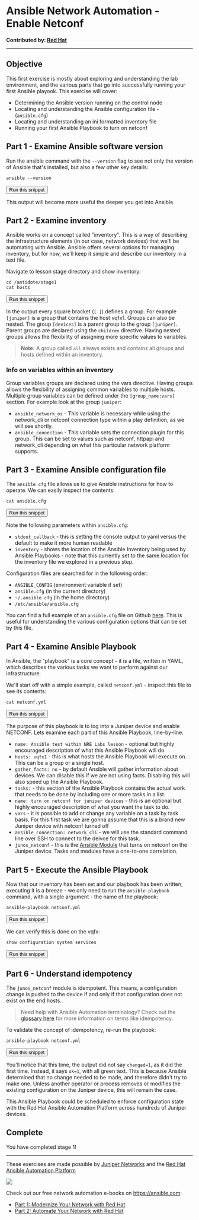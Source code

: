 # Ansible Network Automation - Enable Netconf

**Contributed by: [Red Hat](https://ansible.com)**

---

## Objective

This first exercise is mostly about exploring and understanding the lab environment, and the
various parts that go into successfully running your first Ansible playook. This exercise will cover:

- Determining the Ansible version running on the control node
- Locating and understanding the Ansible configuration file - (`ansible.cfg`)
- Locating and understanding an ini formatted inventory file
- Running your first Ansible Playbook to turn on netconf

## Part 1 - Examine Ansible software version

Run the ansible command with the `--version` flag to see not only the version of Ansible that's installed,
but also a few other key details:

```
ansible --version
```
<button type="button" class="btn btn-primary btn-sm" onclick="runSnippetInTab('ansible', this)">Run this snippet</button>

This output will become more useful the deeper you get into Ansible.

## Part 2 - Examine inventory

Ansible works on a concept called "inventory". This is a way of describing the infrastructure elements
(in our case, network devices) that we'll be automating with Ansible. Ansible offers several options for
managing inventory, but for now, we'll keep it simple and describe our inventory in a text file.

Navigate to lesson stage directory and show inventory:

```
cd /antidote/stage1
cat hosts
```
<button type="button" class="btn btn-primary btn-sm" onclick="runSnippetInTab('ansible', this)">Run this snippet</button>

In the output every square bracket (`[ ]`) defines a group. For example `[juniper]` is a group that contains the host vqfx1. Groups can also be nested. The group `[devices]` is a parent group to the group `[juniper]`.  Parent groups are declared using the `children` directive. Having nested groups allows the flexibility of assigning more specific values to variables.

> **Note:** A group called `all` always exists and contains all groups and hosts defined within an inventory.

### Info on variables within an inventory

Group variables groups are declared using the vars directive. Having groups allows the flexibility of assigning common variables to multiple hosts. Multiple group variables can be defined under the `[group_name:vars]` section. For example look at the group `juniper`:

- `ansible_network_os` - This variable is necessary while using the network_cli or netconf connection type within a play definition, as we will see shortly.
- `ansible_connection` - This variable sets the connection plugin for this group. This can be set to values such as netconf, httpapi and network_cli depending on what this particular network platform supports.

## Part 3 - Examine Ansible configuration file

The `ansible.cfg` file allows us to give Ansible instructions for how to operate. We can easily inspect the contents:

```
cat ansible.cfg
```
<button type="button" class="btn btn-primary btn-sm" onclick="runSnippetInTab('ansible', this)">Run this snippet</button>

Note the following parameters within `ansible.cfg`:

- `stdout_callback` - this is setting the console output to yaml versus the default to make it more human readable
- `inventory` - shows the location of the Ansible Inventory being used by Ansible Playbooks - note that this currently set to the same location for the inventory file we explored in a previous step.

Configuration files are searched for in the following order:

- `ANSIBLE_CONFIG` (environment variable if set)
- `ansible.cfg` (in the current directory)
- `~/.ansible.cfg` (in the home directory)
- `/etc/ansible/ansible.cfg`

You can find a full example of an `ansible.cfg` file on Github [here](https://github.com/ansible/ansible/blob/devel/examples/ansible.cfg). This is useful for understanding the various configuration options that can be set by this file.

## Part 4 - Examine Ansible Playbook

In Ansible, the "playbook" is a core concept - it is a file, written in YAML, which describes the various tasks we want to perform against our infrastructure.

We'll start off with a simple example, called `netconf.yml` - inspect this file to see its contents:

```
cat netconf.yml
```
<button type="button" class="btn btn-primary btn-sm" onclick="runSnippetInTab('ansible', this)">Run this snippet</button>

The purpose of this playbook is to log into a Juniper device and enable NETCONF. Lets examine each part of this Ansible Playbook, line-by-line:

- `name: Ansible test within NRE Labs lesson` - optional but highly encouraged description of what this Ansible Playbook will do
- `hosts: vqfx1` - this is what hosts the Ansible Playbook will execute on.  This can be a group or a single host.
- `gather_facts: no` - by default Ansible will gather information about devices.  We can disable this if we are not using facts.  Disabling this will also speed up the Ansible Playbook.
- `tasks:` - this section of the Ansible Playbook contains the actual work that needs to be done by including one or more tasks in a list.
- `name: turn on netconf for juniper devices` - this is an optional but highly encouraged description of what you want the task to do.
- `vars` - it is possible to add or change any variable on a task by task basis.  For this first task we are gonna assume that this is a brand new Juniper device with netconf turned off
- `ansible_connection: network_cli` - we will use the standard command line over SSH to connect to the deivce for this task.
- `junos_netconf` - this is the [Ansible Module](https://docs.ansible.com/ansible/latest/modules/junos_netconf_module.html) that turns on netconf on the Juniper device.  Tasks and modules have a one-to-one correlation.


## Part 5 - Execute the Ansible Playbook

Now that our inventory has been set and our playbook has been written, executing it is a breeze - we only need to run the `ansible-playbook` command, with a single argument - the name of the playbook:

```
ansible-playbook netconf.yml
```
<button type="button" class="btn btn-primary btn-sm" onclick="runSnippetInTab('ansible', this)">Run this snippet</button>

We can verify this is done on the vqfx:

```
show configuration system services
```
<button type="button" class="btn btn-primary btn-sm" onclick="runSnippetInTab('vqfx1', this)">Run this snippet</button>

## Part 6 - Understand idempotency

The `junos_netconf` module is idempotent. This means, a configuration change is pushed to the device if and only if that configuration does not exist on the end hosts.

> Need help with Ansible Automation terminology? Check out the [glossary here](https://docs.ansible.com/ansible/latest/reference_appendices/glossary.html) for more information on terms like idempotency.

To validate the concept of idempotency, re-run the playbook:

```
ansible-playbook netconf.yml
```
<button type="button" class="btn btn-primary btn-sm" onclick="runSnippetInTab('ansible', this)">Run this snippet</button>

You'll notice that this time, the output did not say `changed=1`, as it did the first time. Instead, it says `ok=1`, with all green text. This is because Ansible determined that no change needed to be made, and therefore didn't try to make one. Unless another operator or process removes or modifies the existing configuration on the Juniper device, this will remain the case.  

This Ansible Playbook could be scheduled to enforce configuration state with the Red Hat Ansible Automation Platform across hundreds of Juniper devices.

## Complete

You have completed stage 1!

---

These exercises are made possible by [Juniper Networks](https://juniper.net) and the [Red Hat Ansible Automation Platform](https://www.ansible.com/products/automation-platform)

<img src="https://github.com/nre-learning/nrelabs-curriculum/blob/master/lessons/tools/lesson-41-ansible-network/rh-ansible-platform.png?raw=true"></div>

Check out our free network automation e-books on https://ansible.com:
- [Part 1: Modernize Your Network with Red Hat](https://www.ansible.com/resources/ebooks/network-automation-for-everyone)
- [Part 2: Automate Your Network with Red Hat](https://www.ansible.com/resources/ebooks/automate-your-network)
